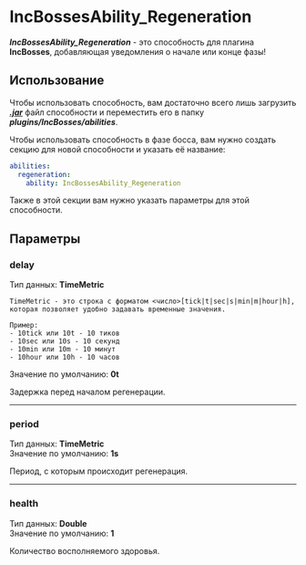 # IncBossesAbility_Regeneration
**_IncBossesAbility_Regeneration_** - это способность для плагина **IncBosses**, добавляющая уведомления о начале или конце фазы!

## Использование
Чтобы использовать способность, вам достаточно всего лишь загрузить [**_.jar_**](https://github.com/IncrementStudio/IncBossesAbility_Regeneration/releases/download/1.0/IncBossesAbility_Regeneration-1.0.jar) файл способности и переместить его в папку **_plugins/IncBosses/abilities_**.

Чтобы использовать способность в фазе босса, вам нужно создать секцию для новой способности и указать её название:
```yaml
abilities:
  regeneration:
    ability: IncBossesAbility_Regeneration
```
Также в этой секции вам нужно указать параметры для этой способности.

## Параметры
### delay
Тип данных: **TimeMetric**
```
TimeMetric - это строка с форматом <число>[tick|t|sec|s|min|m|hour|h],
которая позволяет удобно задавать временные значения.

Пример:
- 10tick или 10t - 10 тиков
- 10sec или 10s - 10 секунд
- 10min или 10m - 10 минут
- 10hour или 10h - 10 часов
```
Значение по умолчанию: **0t**

Задержка перед началом регенерации.
___
### period
Тип данных: **TimeMetric**\
Значение по умолчанию: **1s**

Период, с которым происходит регенерация.
___
### health
Тип данных: **Double**\
Значение по умолчанию: **1**

Количество восполняемого здоровья.
